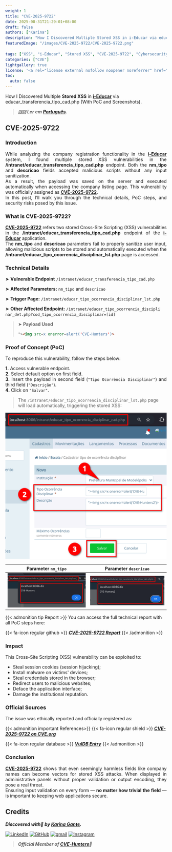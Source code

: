 ```yaml
---
weight: 1
title: "CVE-2025-9722"
date: 2025-08-31T21:29:01+08:00
draft: false
authors: ["Karina"]
description: "How I Discovered Multiple Stored XSS in i-Educar via educar_transferencia_tipo_cad.php (With PoC and Screenshots)"
featuredImage: "/images/CVE-2025-9722/CVE-2025-9722.png"

tags: ["XSS", "i-Educar", "Stored XSS", "CVE-2025-9722", "Cybersecurity"]
categories: ["CVE"]
lightgallery: true
license: '<a rel="license external nofollow noopener noreferrer" href="https://creativecommons.org/licenses/by-nc/4.0/" target="_blank">CC BY-NC 4.0</a>'
toc:
  auto: false
---
```


How I Discovered Multiple **Stored XSS** in <b><a href="https://github.com/portabilis/i-educar" target=_blank>i-Educar</a></b> via educar_transferencia_tipo_cad.php (With PoC and Screenshots).

<!--more-->

> ***🇧🇷 Ler em [Português](http://karinagante.github.io/pt-br/cve-2025-9722).***

## CVE-2025-9722

### Introduction

<p align="justify">While analyzing the company registration functionality in the <b><a href="https://github.com/portabilis/i-educar" target=_blank>i-Educar</a></b> system, I found multiple stored XSS vulnerabilities in the <b>/intranet/educar_transferencia_tipo_cad.php</b> endpoint. Both the <b>nm_tipo</b> and <b>descricao</b> fields accepted malicious scripts without any input sanitization. </br> As a result, the payload was saved on the server and executed automatically when accessing the company listing page. This vulnerability was officially assigned as <b><a href="https://www.cve.org/CVERecord?id=CVE-2025-9722" target=_blank>CVE-2025-9722</a></b>. </br> In this post, I’ll walk you through the technical details, PoC steps, and security risks posed by this issue. </p>

### What is CVE-2025-9722?

<p align="justify"><b><a href="https://www.cve.org/CVERecord?id=CVE-2025-9722" target=_blank>CVE-2025-9722</a></b> refers two stored Cross-Site Scripting (XSS) vulnerabilities in the <b>/intranet/educar_transferencia_tipo_cad.php</b> endpoint of the <b><a href="https://github.com/portabilis/i-educar" target=_blank>i-Educar</a></b> application. </br> The <b>nm_tipo</b> and <b>descricao</b> parameters fail to properly sanitize user input, allowing malicious scripts to be stored and automatically executed when the <b>/intranet/educar_tipo_ocorrencia_disciplinar_lst.php</b> page is accessed. </p>

### Technical Details

➤ **Vulnerable Endpoint** `/intranet/educar_transferencia_tipo_cad.php`

➤ **Affected Parameters:** `nm_tipo` and `descricao`

➤ **Trigger Page:** `/intranet/educar_tipo_ocorrencia_disciplinar_lst.php`

➤ **Other Affected Endpoint:** `/intranet/educar_tipo_ocorrencia_discipli nar_det.php?cod_tipo_ocorrencia_disciplinar=[id]`

> ➤ **Payload Used** 
> ```html
>"><img src=x onerror=alert('CVE-Hunters')>
>```

### Proof of Concept (PoC)

To reproduce this vulnerability, follow the steps below:

<p align="justify"><b>1.</b> Access vulnerable endpoint. <br><b>2.</b> Select default option on first field. <br><b>3.</b> Insert the payload in second field (<code>"Tipo Ocorrência Disciplinar"</code>) and third field (<code>"Descrição"</code>). <br><b>4.</b> Click on <code>"Salvar"</code>.</p>

> The `/intranet/educar_tipo_ocorrencia_disciplinar_lst.php` page will load automatically, triggering the stored XSS:

![](/images/CVE-2025-9722/PoC1.png) 

|   Parameter `nm_tipo`         |    Parameter `descricao`        |
|:------------:|:------------:|
| ![](/images/CVE-2025-9722/PoC2.png)    | ![](/images/CVE-2025-9722/PoC3.png)  |

{{< admonition tip Report >}} 
You can access the full technical report with all PoC steps here:

{{< fa-icon regular github >}} 
***[CVE-2025-9722 Report](https://github.com/KarinaGante/KG-Sec/blob/main/CVEs/i-Educar/CVE-2025-9722.md)***
{{< /admonition >}}

### Impact

This Cross-Site Scripting (XSS) vulnerability can be exploited to:

- Steal session cookies (session hijacking);
- Install malware on victims' devices;
- Steal credentials stored in the browser;
- Redirect users to malicious websites;
- Deface the application interface;
- Damage the institutional reputation.

### Official Sources

The issue was ethically reported and officially registered as:

{{< admonition important References>}} 
{{< fa-icon regular shield >}} 
***[CVE-2025-9722 on CVE.org](https://www.cve.org/CVERecord?id=CVE-2025-9722)***

{{< fa-icon regular database >}} 
***[VulDB Entry](https://vuldb.com/?id.322011)***
{{< /admonition >}}

### Conclusion

<p align="justify"><b><a href="https://www.cve.org/CVERecord?id=CVE-2025-9722" target=_blank>CVE-2025-9722</a></b> shows that even seemingly harmless fields like company names can become vectors for stored XSS attacks. When displayed in administrative panels without proper validation or output encoding, they pose a real threat. </br> Ensuring input validation on every form — <b>no matter how trivial the field</b> — is important to keeping web applications secure.</p>

## Credits

***Discovered with💜 by [Karina Gante](https://karinagante.github.io/).***

[![LinkedIn](https://skillicons.dev/icons?i=linkedin&theme=dark)](https://www.linkedin.com/in/karina-gante/)
[![GitHub](https://skillicons.dev/icons?i=github&theme=dark)](https://www.github.com/KarinaGante/)
[![gmail](https://skillicons.dev/icons?i=gmail&theme=dark)](mailto:karina.gante1@gmail.com)
[![Instagram](https://skillicons.dev/icons?i=instagram&theme=dark)](https://www.instagram.com/karinovisk02/)

> ***Official Member of [CVE-Hunters](https://www.cvehunters.com/)🏹***